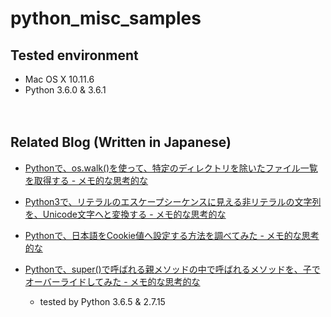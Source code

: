# python_misc_samples

## Tested environment

- Mac OS X 10.11.6
- Python 3.6.0 & 3.6.1

　  
## Related Blog (Written in Japanese)

- [Pythonで、os.walk()を使って、特定のディレクトリを除いたファイル一覧を取得する - メモ的な思考的な](http://thinkami.hatenablog.com/entry/2017/03/31/063256)

- [Python3で、リテラルのエスケープシーケンスに見える非リテラルの文字列を、Unicode文字へと変換する - メモ的な思考的な](http://thinkami.hatenablog.com/entry/2017/04/16/085149)

- [Pythonで、日本語をCookie値へ設定する方法を調べてみた - メモ的な思考的な](http://thinkami.hatenablog.com/entry/2017/05/27/084529)

- [Pythonで、super()で呼ばれる親メソッドの中で呼ばれるメソッドを、子でオーバーライドしてみた - メモ的な思考的な](http://thinkami.hatenablog.com/entry/2018/05/31/082035)
  - tested by Python 3.6.5 & 2.7.15